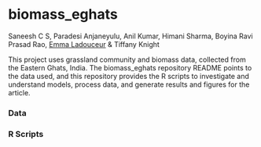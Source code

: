 # biomass_eghats
Saneesh C S, Paradesi Anjaneyulu, Anil Kumar, Himani Sharma, Boyina Ravi Prasad Rao, [Emma Ladouceur](https://github.com/emma-ladouceur) & Tiffany Knight

This project uses grassland community and biomass data, collected from the Eastern Ghats, India.
The biomass_eghats repository README points to the data used, and this repository provides the R scripts to investigate and understand models, process data,
and generate results and figures for the article.

### Data

### R Scripts


